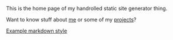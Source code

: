 This is the home page of my handrolled static site generator thing.

Want to know stuff about [me](about) or some of my [projects](projects)?

[Example markdown style](styleguide)
